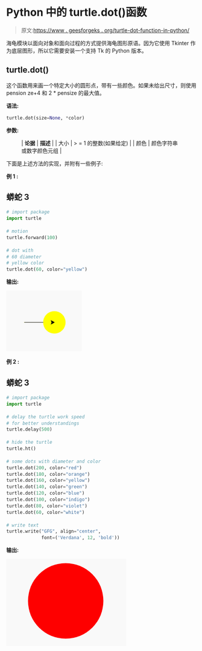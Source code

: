 # Python 中的 turtle.dot()函数

> 原文:[https://www . geesforgeks . org/turtle-dot-function-in-python/](https://www.geeksforgeeks.org/turtle-dot-function-in-python/)

海龟模块以面向对象和面向过程的方式提供海龟图形原语。因为它使用 Tkinter 作为底层图形，所以它需要安装一个支持 Tk 的 Python 版本。

## turtle.dot()

这个函数用来画一个特定大小的圆形点，带有一些颜色。如果未给出尺寸，则使用 pension ze+4 和 2 * pensize 的最大值。

**语法:**

```py
turtle.dot(size=None, *color)

```

**参数:**

<figure class="table">

| **论据** | **描述** |
| 大小 | > = 1 的整数(如果给定) |
| 颜色 | 颜色字符串或数字颜色元组 |

</figure>

下面是上述方法的实现，并附有一些例子:

**例 1 :**

## 蟒蛇 3

```py
# import package
import turtle

# motion
turtle.forward(100)

# dot with
# 60 diameter
# yellow color
turtle.dot(60, color="yellow")
```

**输出:**

![](img/a7fa0992c371ed85093c9cfd2ae3bf1f.png)

**例 2 :**

## 蟒蛇 3

```py
# import package
import turtle

# delay the turtle work speed
# for better understandings
turtle.delay(500)

# hide the turtle
turtle.ht()

# some dots with diameter and color
turtle.dot(200, color="red")
turtle.dot(180, color="orange")
turtle.dot(160, color="yellow")
turtle.dot(140, color="green")
turtle.dot(120, color="blue")
turtle.dot(100, color="indigo")
turtle.dot(80, color="violet")
turtle.dot(60, color="white")

# write text
turtle.write("GFG", align="center",
             font=('Verdana', 12, 'bold'))
```

**输出:**

![](img/1ad19f4bbc2d2a688041318c24f6a233.png)
